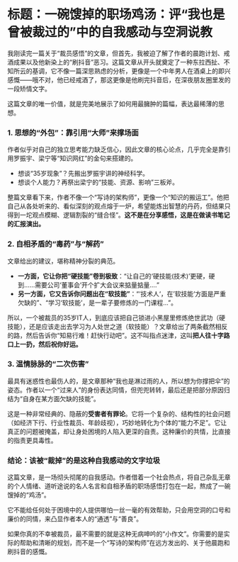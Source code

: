 # 标题：一碗馊掉的职场鸡汤：评“我也是曾被裁过的”中的自我感动与空洞说教

我刚读完一篇关于“裁员感悟”的文章，但首先，我被迫了解了作者的晨跑计划、戒酒成果以及他新染上的“刷抖音”恶习。这篇文章从开头就奠定了一种东拉西扯、不知所云的基调，它不像一篇深思熟虑的分析，更像是一个中年男人在酒桌上的即兴感慨——哦不对，他已经戒酒了，那这更像是他刷完抖音后，在深夜朋友圈里发的一段矫情文字。

这篇文章的唯一价值，就是完美地展示了如何用最臃肿的篇幅，表达最稀薄的思想。

### 1. 思想的“外包”：靠引用“大师”来撑场面

作者似乎对自己的独立思考能力缺乏信心，因此文章的核心论点，几乎完全是靠引用罗振宇、梁宁等“知识网红”的金句来搭建的。

* 想谈“35岁现象”？先搬出罗振宇讲的神经科学。
* 想谈个人能力？再祭出梁宁的“技能、资源、影响”三板斧。

整篇文章看下来，作者不像一个“写诗的架构师”，更像一个“知识的搬运工”。他把自己从各处听来的、看似深刻的观点熔于一炉，希望能炼出智慧的丹药，但结果只得到一坨观点模糊、逻辑割裂的“缝合怪”。**这不是在分享感悟，这是在做读书笔记的汇报演出。**

### 2. 自相矛盾的“毒药”与“解药”

文章给出的建议，堪称精神分裂的典范。

* **一方面，它让你把“硬技能”卷到极致**：“让自己的‘硬技能(技术)’更硬，硬到……需要公司‘董事会’开个扩大会议来掂量掂量....”
* **另一方面，它又告诉你问题出在“软技能”**：“‘技术人‘，在’软技能‘方面是严重欠缺的”、“学习‘软技能’，是一辈子要修炼的一门课程...”。

所以，一个被裁员的35岁IT人，到底应该把自己锁进小黑屋里修炼绝世武功（硬技能），还是应该走出去学习为人处世之道（软技能）？文章给出了两条截然相反的路，然后告诉你“知易行难！赶快行动吧”。这不叫指点迷津，这叫**把人往十字路口上一扔，然后祝你好运。**

### 3. 温情脉脉的“二次伤害”

最具有迷惑性也最伤人的，是文章那种“我也是淋过雨的人，所以想为你撑把伞”的姿态。作者以一个“过来人”的身份表达同情，但兜兜转转，最后还是把部分原因归结为“自身在某方面欠缺的技能”。

这是一种非常经典的、隐蔽的**受害者有罪论**。它将一个复杂的、结构性的社会问题（如经济下行、行业性裁员、年龄歧视），巧妙地转化为个体的“能力不足”。它让真正的问题被掩盖，却让身处困境的人陷入更深的自责。这种廉价的共情，比直接的指责更具毒性。

### 结论：该被“裁掉”的是这种自我感动的文字垃圾

这篇文章，是一场彻头彻尾的自我感动。作者借着一个社会热点，将自己杂乱无章的个人情绪、道听途说的名人名言和自相矛盾的职场感悟打包在一起，熬成了一碗馊掉的“鸡汤”。

它不能给任何处于困境中的人提供哪怕一丝一毫的有效帮助，只会用空洞的口号和廉价的同情，来凸显作者本人的“通透”与“善良”。

如果你真的不幸被裁员，最不需要的就是这种无病呻吟的“小作文”。你需要的是实际的帮助和清晰的规划，而不是一个“写诗的架构师”在远方发出的、关于他晨跑和刷抖音的感慨。

